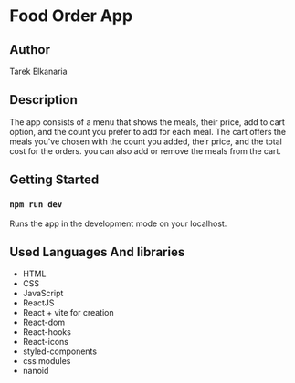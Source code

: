 # Food Order App

## Author

Tarek Elkanaria

## Description

The app consists of a menu that shows the meals, their price, add to cart option, and the count you prefer to add for each meal. The cart offers the meals you've chosen with the count you added, their price, and the total cost for the orders. you can also add or remove the meals from the cart.

## Getting Started

### `npm run dev`

Runs the app in the development mode on your localhost.

## Used Languages And libraries

- HTML
- CSS
- JavaScript
- ReactJS
- React + vite for creation
- React-dom
- React-hooks
- React-icons
- styled-components
- css modules
- nanoid
